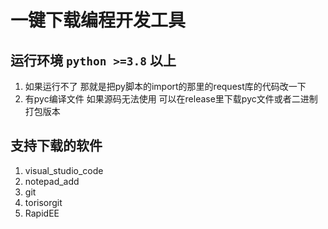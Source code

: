 # 一键下载编程开发工具

## 运行环境 `python >=3.8` 以上
1. 如果运行不了 那就是把py脚本的import的那里的request库的代码改一下
2. 有pyc编译文件 如果源码无法使用 可以在release里下载pyc文件或者二进制打包版本

## 支持下载的软件
1. visual_studio_code
2. notepad_add
3. git
4. torisorgit
5. RapidEE